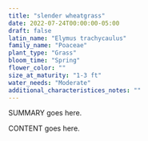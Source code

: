```yaml
---
title: "slender wheatgrass"
date: 2022-07-24T00:00:00-05:00
draft: false
latin_name: "Elymus trachycaulus"
family_name: "Poaceae"
plant_type: "Grass"
bloom_time: "Spring"
flower_color: ""
size_at_maturity: "1-3 ft"
water_needs: "Moderate"
additional_characteristices_notes: ""
---
```


SUMMARY goes here.

<!--more-->

CONTENT goes here.